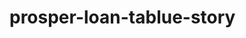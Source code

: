 # prosper-loan-tablue-story


[](https://github.com/Meaad96s/prosper-loan-tablue-story/blob/master/write-up.md)
